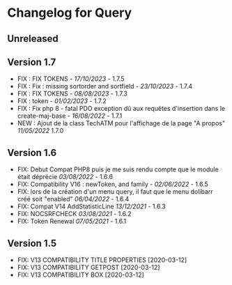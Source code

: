 # Changelog for Query

## Unreleased



## Version 1.7
- FIX : FIX TOKENS - *17/10/2023* - 1.7.5
- FIX : Fix : missing sortorder and sortfield - *23/10/2023* - 1.7.4
- FIX : FIX TOKENS - *08/08/2023* - 1.7.3  
- FIX : token - *01/02/2023* - 1.7.2
- FIX : Fix php 8 - fatal PDO exception dû aux requêtes d'insertion dans le create-maj-base - *16/08/2022* - 1.7.1
- NEW : Ajout de la class TechATM pour l'affichage de la page "A propos" *11/05/2022* 1.7.0

## Version 1.6

- FIX: Debut Compat PHP8 puis je me suis rendu compte que le module était déprécie *03/08/2022* - 1.6.6
- FIX: Compatibility V16 : newToken, and family - *02/06/2022* - 1.6.5
- FIX: lors de la création d'un menu query, il faut que le menu dolibarr créé soit "enabled" *06/04/2022* - 1.6.4
- FIX: Compat V14 AddStatisticLine *13/12/2021* - 1.6.3
- FIX: NOCSRFCHECK *03/08/2021* - 1.6.2
- FIX: Token Renewal  *07/05/2021* - 1.6.1


## Version 1.5

- FIX: V13 COMPATIBILITY TITLE PROPERTIES [2020-03-12]
- FIX: V13 COMPATIBILITY GETPOST [2020-03-12]
- FIX: V13 COMPATIBILITY BOX [2020-03-12]
